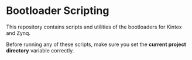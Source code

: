 # Bootloader Scripting

This repository contains scripts and utilities of the bootloaders for Kintex and Zynq.

Before running any of these scripts, make sure you set the **current project directory** variable correctly.
